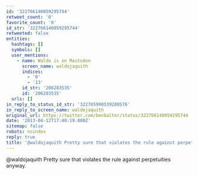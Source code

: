```yaml
---
id: '322766140059295744'
retweet_count: '0'
favorite_count: '0'
id_str: '322766140059295744'
retweeted: false
entities:
  hashtags: []
  symbols: []
  user_mentions:
    - name: Waldo is on Mastodon
      screen_name: waldojaquith
      indices:
        - '0'
        - '13'
      id_str: '206283535'
      id: '206283535'
  urls: []
in_reply_to_status_id_str: '322765998539288576'
in_reply_to_screen_name: waldojaquith
original_url: https://twitter.com/benbalter/status/322766140059295744
date: '2013-04-12T17:40:19.000Z'
sitemap: false
robots: noindex
reply: true
title: '@waldojaquith Pretty sure that violates the rule against perpetuities anyway.'
---
```


@waldojaquith Pretty sure that violates the rule against perpetuities anyway.
